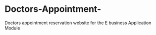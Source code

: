 # Doctors-Appointment-
Doctors appointment reservation website for the E business Application Module
